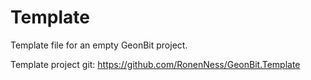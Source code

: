 # Template

Template file for an empty GeonBit project.

Template project git:
https://github.com/RonenNess/GeonBit.Template